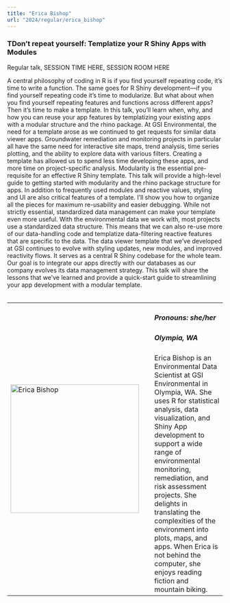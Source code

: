 ```yaml
---
title: "Erica Bishop"
url: "2024/regular/erica_bishop"
---
```


### TDon’t repeat yourself: Templatize your R Shiny Apps with Modules
Regular talk, SESSION TIME HERE, SESSION ROOM HERE

A central philosophy of coding in R is if you find yourself repeating code, it’s time to write a function. The same goes for R Shiny development—if you find yourself repeating code it’s time to modularize. But what about when you find yourself repeating features and functions across different apps? Then it’s time to make a template. In this talk, you’ll learn when, why, and how you can reuse your app features by templatizing your existing apps with a modular structure and the rhino package. At GSI Environmental, the need for a template arose as we continued to get requests for similar data viewer apps. Groundwater remediation and monitoring projects in particular all have the same need for interactive site maps, trend analysis, time series plotting, and the ability to explore data with various filters. Creating a template has allowed us to spend less time developing these apps, and more time on project-specific analysis. Modularity is the essential pre-requisite for an effective R Shiny template. This talk will provide a high-level guide to getting started with modularity and the rhino package structure for apps. In addition to frequently used modules and reactive values, styling and UI are also critical features of a template. I’ll show you how to organize all the pieces for maximum re-usability and easier debugging. While not strictly essential, standardized data management can make your template even more useful. With the environmental data we work with, most projects use a standardized data structure. This means that we can also re-use more of our data-handling code and templatize data-filtering reactive features that are specific to the data. The data viewer template that we’ve developed at GSI continues to evolve with styling updates, new modules, and improved reactivity flows. It serves as a central R Shiny codebase for the whole team. Our goal is to integrate our apps directly with our databases as our company evolves its data management strategy. This talk will share the lessons that we’ve learned and provide a quick-start guide to streamlining your app development with a modular template.
<br><br>

<table>
  <tr><td><img width="300px" style="float: left; padding: 0px 20px 0px 0px;" 
           src="../../../../img/speakers/speakers_2024/erica_bishop.jpg" alt="Erica Bishop"></td>
  <td>
      <h5>Pronouns: she/her</h5>
      <h5>Olympia, WA</h5>
      Erica Bishop is an Environmental Data Scientist at GSI Environmental in Olympia, WA. She uses R for statistical analysis, data visualization, and Shiny App development to support a wide range of environmental monitoring, remediation, and risk assessment projects.  She delights in translating the complexities of the environment into plots, maps, and apps.  When Erica is not behind the computer, she enjoys reading fiction and mountain biking. 
      </td></tr>

</table>


